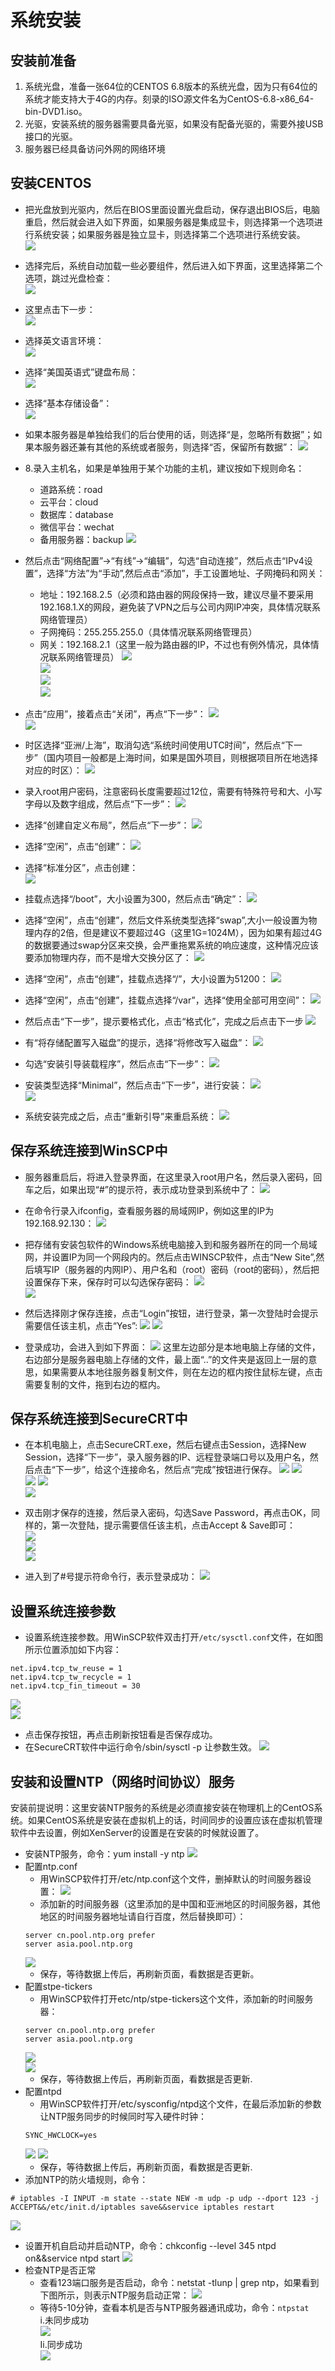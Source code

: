 # 系统安装

## 安装前准备

1. 系统光盘，准备一张64位的CENTOS 6.8版本的系统光盘，因为只有64位的系统才能支持大于4G的内存。刻录的ISO源文件名为CentOS-6.8-x86_64-bin-DVD1.iso。
2. 光驱，安装系统的服务器需要具备光驱，如果没有配备光驱的，需要外接USB接口的光驱。
3. 服务器已经具备访问外网的网络环境

## 安装CENTOS

* 把光盘放到光驱内，然后在BIOS里面设置光盘启动，保存退出BIOS后，电脑重启，然后就会进入如下界面，如果服务器是集成显卡，则选择第一个选项进行系统安装；如果服务器是独立显卡，则选择第二个选项进行系统安装。    
![](assets/2017-09-14-08-21-32.png)  
* 选择完后，系统自动加载一些必要组件，然后进入如下界面，这里选择第二个选项，跳过光盘检查：  
![](assets/2017-09-14-08-21-51.png)
* 这里点击下一步：  
![](assets/2017-09-14-08-22-14.png)  
* 选择英文语言环境：  
![](assets/2017-09-14-08-22-45.png)
* 选择“美国英语式”键盘布局：  
![](assets/2017-09-14-08-23-02.png)
* 选择“基本存储设备”：  
![](assets/2017-09-14-08-23-22.png)
* 如果本服务器是单独给我们的后台使用的话，则选择“是，忽略所有数据”；如果本服务器还兼有其他的系统或者服务，则选择“否，保留所有数据”：
![](assets/2017-09-14-08-23-38.png)
* 8.录入主机名，如果是单独用于某个功能的主机，建议按如下规则命名：
  * 道路系统：road
  * 云平台：cloud
  * 数据库：database
  * 微信平台：wechat
  * 备用服务器：backup
![](assets/2017-09-14-08-24-01.png)
* 然后点击“网络配置”->“有线”->“编辑”，勾选“自动连接”，然后点击“IPv4设置”，选择“方法”为“手动”,然后点击“添加”，手工设置地址、子网掩码和网关：  
  * 地址：192.168.2.5（必须和路由器的网段保持一致，建议尽量不要采用192.168.1.X的网段，避免装了VPN之后与公司内网IP冲突，具体情况联系网络管理员）
  * 子网掩码：255.255.255.0（具体情况联系网络管理员）
  * 网关：192.168.2.1（这里一般为路由器的IP，不过也有例外情况，具体情况联系网络管理员）
![](assets/2017-09-14-08-25-24.png)  
![](assets/2017-09-14-08-25-31.png)  
![](assets/2017-09-14-08-25-39.png)  
![](assets/2017-09-14-08-25-45.png)  
* 点击“应用”，接着点击“关闭”，再点“下一步”：
![](assets/2017-09-14-08-26-06.png)  
![](assets/2017-09-14-08-26-14.png)

* 时区选择“亚洲/上海”，取消勾选“系统时间使用UTC时间”，然后点“下一步”（国内项目一般都是上海时间，如果是国外项目，则根据项目所在地选择对应的时区）：
![](assets/2017-09-14-08-26-29.png)
* 录入root用户密码，注意密码长度需要超过12位，需要有特殊符号和大、小写字母以及数字组成，然后点“下一步”：
![](assets/2017-09-14-08-26-42.png)
* 选择“创建自定义布局”，然后点“下一步”：
![](assets/2017-09-14-08-26-56.png)
* 选择“空闲”，点击“创建”：
![](assets/2017-09-14-08-27-14.png)
* 选择“标准分区”，点击创建：  
![](assets/2017-09-14-08-27-30.png)
* 挂载点选择“/boot”，大小设置为300，然后点击“确定”：
![](assets/2017-09-14-08-27-47.png)
* 选择“空闲”，点击“创建”，然后文件系统类型选择“swap”,大小一般设置为物理内存的2倍，但是建议不要超过4G（这里1G=1024M），因为如果有超过4G的数据要通过swap分区来交换，会严重拖累系统的响应速度，这种情况应该要添加物理内存，而不是增大交换分区了：
![](assets/2017-09-14-08-28-07.png)
* 选择“空闲”，点击“创建”，挂载点选择“/”，大小设置为51200：
![](assets/2017-09-14-08-28-24.png)
* 选择“空闲”，点击“创建”，挂载点选择“/var”，选择“使用全部可用空间”：
![](assets/2017-09-14-08-28-41.png)
* 然后点击“下一步”，提示要格式化，点击“格式化”，完成之后点击下一步
![](assets/2017-09-14-08-28-59.png)
* 有“将存储配置写入磁盘”的提示，选择“将修改写入磁盘”：
![](assets/2017-09-14-08-29-17.png)
* 勾选“安装引导装载程序”，然后点击“下一步”：
![](assets/2017-09-14-08-29-33.png)
* 安装类型选择“Minimal”，然后点击“下一步”，进行安装：
![](assets/2017-09-14-08-29-47.png)  
![](assets/2017-09-14-08-29-56.png)  
* 系统安装完成之后，点击“重新引导”来重启系统： 
![](assets/2017-09-14-08-30-11.png)

## 保存系统连接到WinSCP中

* 服务器重启后，将进入登录界面，在这里录入root用户名，然后录入密码，回车之后，如果出现“#”的提示符，表示成功登录到系统中了：
![](assets/2017-09-14-08-30-39.png)

* 在命令行录入ifconfig，查看服务器的局域网IP，例如这里的IP为192.168.92.130：
![](assets/2017-09-14-08-30-53.png)
* 把存储有安装包软件的Windows系统电脑接入到和服务器所在的同一个局域网，并设置IP为同一个网段内的。然后点击WINSCP软件，点击“New Site”,然后填写IP（服务器的内网IP）、用户名和（root）密码（root的密码），然后把设置保存下来，保存时可以勾选保存密码：
![](assets/2017-09-14-08-31-13.png)  
![](assets/2017-09-14-08-31-18.png)
* 然后选择刚才保存连接，点击“Login”按钮，进行登录，第一次登陆时会提示需要信任该主机，点击“Yes”:
![](assets/2017-09-14-08-31-33.png)
![](assets/2017-09-14-08-31-39.png)
* 登录成功，会进入到如下界面：
![](assets/2017-09-14-08-31-54.png)
这里左边部分是本地电脑上存储的文件，右边部分是服务器电脑上存储的文件，最上面“..”的文件夹是返回上一层的意思，如果需要从本地往服务器复制文件，则在左边的框内按住鼠标左键，点击需要复制的文件，拖到右边的框内。

## 保存系统连接到SecureCRT中

* 在本机电脑上，点击SecureCRT.exe，然后右键点击Session，选择New Session，选择“下一步”，录入服务器的IP、远程登录端口号以及用户名，然后点击“下一步”，给这个连接命名，然后点“完成”按钮进行保存。
![](assets/2017-09-14-08-32-23.png) 
![](assets/2017-09-14-08-32-31.png)  
![](assets/2017-09-14-08-32-38.png)
![](assets/2017-09-14-08-32-47.png)  
![](assets/2017-09-14-08-33-06.png)

* 双击刚才保存的连接，然后录入密码，勾选Save Password，再点击OK，同样的，第一次登陆，提示需要信任该主机，点击Accept & Save即可：  
![](assets/2017-09-14-08-33-22.png)   
![](assets/2017-09-14-08-33-31.png)  
![](assets/2017-09-14-08-33-42.png)  
* 进入到了#号提示符命令行，表示登录成功：
![](assets/2017-09-14-08-33-58.png)

## 设置系统连接参数

* 设置系统连接参数。用WinSCP软件双击打开``/etc/sysctl.conf``文件，在如图所示位置添加如下内容：
```
net.ipv4.tcp_tw_reuse = 1
net.ipv4.tcp_tw_recycle = 1
net.ipv4.tcp_fin_timeout = 30
```
![](assets/2017-09-14-08-34-46.png)  
![](assets/2017-09-14-08-34-54.png)
* 点击保存按钮，再点击刷新按钮看是否保存成功。
* 在SecureCRT软件中运行命令/sbin/sysctl -p 让参数生效。
![](assets/2017-09-14-08-35-23.png)

## 安装和设置NTP（网络时间协议）服务

安装前提说明：这里安装NTP服务的系统是必须直接安装在物理机上的CentOS系统。如果CentOS系统是安装在虚拟机上的话，时间同步的设置应该在虚拟机管理软件中去设置，例如XenServer的设置是在安装的时候就设置了。
* 安装NTP服务，命令：yum install -y ntp
![](assets/2017-09-14-08-36-09.png)
* 配置ntp.conf
  * 用WinSCP软件打开/etc/ntp.conf这个文件，删掉默认的时间服务器设置：
  ![](assets/2017-09-14-08-36-35.png)
  * 添加新的时间服务器（这里添加的是中国和亚洲地区的时间服务器，其他地区的时间服务器地址请自行百度，然后替换即可）：
  ```
  server cn.pool.ntp.org prefer
  server asia.pool.ntp.org
  ```
  ![](assets/2017-09-14-08-37-12.png)
  * 保存，等待数据上传后，再刷新页面，看数据是否更新。
* 配置stpe-tickers
  * 用WinSCP软件打开etc/ntp/stpe-tickers这个文件，添加新的时间服务器：
  ```
  server cn.pool.ntp.org prefer
  server asia.pool.ntp.org
  ```
  ![](assets/2017-09-14-08-38-09.png)  
  ![](assets/2017-09-14-08-38-15.png)
  * 保存，等待数据上传后，再刷新页面，看数据是否更新.
* 配置ntpd
  * 用WinSCP软件打开/etc/sysconfig/ntpd这个文件，在最后添加新的参数让NTP服务同步的时候同时写入硬件时钟：
  ```
  SYNC_HWCLOCK=yes
  ```
  ![](assets/2017-09-14-08-39-05.png)
  ![](assets/2017-09-14-08-39-13.png)
  * 保存，等待数据上传后，再刷新页面，看数据是否更新.
* 添加NTP的防火墙规则，命令：  
```
# iptables -I INPUT -m state --state NEW -m udp -p udp --dport 123 -j ACCEPT&&/etc/init.d/iptables save&&service iptables restart
```
![](assets/2017-09-14-08-40-12.png)
* 设置开机自启动并启动NTP，命令：chkconfig --level 345 ntpd on&&service ntpd start
![](assets/2017-09-14-08-40-33.png)
* 检查NTP是否正常
  * 查看123端口服务是否启动，命令：netstat -tlunp | grep ntp，如果看到下图所示，则表示NTP服务启动正常：
  ![](assets/2017-09-14-08-40-55.png)
  * 等待5-10分钟，查看本机是否与NTP服务器通讯成功，命令：``ntpstat``  
  i.未同步成功   
  ![](assets/2017-09-14-08-41-21.png)  
  Ii.同步成功  
  ![](assets/2017-09-14-08-41-42.png)  
